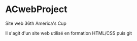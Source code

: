 # ACwebProject
Site web 36th America's Cup

Il s'agit d'un site web utilisé en formation HTML/CSS puis git
